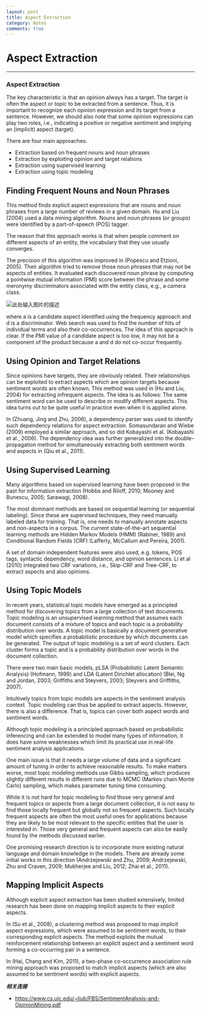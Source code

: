 ```yaml
---
layout: post
title: Aspect Extraction
category: Notes
comments: true
---
```


# Aspect Extraction

------

### Aspect Extraction

The key characteristic is that an opinion always has a target. The target is often the aspect or topic to be extracted from a sentence. Thus, it is important to recognize each opinion expression and its target from a sentence. However, we should also note that some opinion expressions can play two roles, i.e., indicating a positive or negative sentiment and implying an (implicit) aspect (target).

There are four main approaches:

 - Extraction based on frequent nouns and noun phrases
 - Extraction by exploiting opinion and target relations
 - Extraction using supervised learning
 - Extraction using topic modeling

## Finding Frequent Nouns and Noun Phrases

This method finds explicit aspect expressions that are nouns and noun phrases from a large number of reviews in a given domain. Hu and Liu (2004) used a data mining algorithm. Nouns and noun phrases (or groups) were identified by a part-of-speech (POS) tagger.

The reason that this approach works is that when people comment on different aspects of an entity, the vocabulary that they use usually converges.

The precision of this algorithm was improved in (Popescu and Etzioni, 2005). Their algorithm tried to remove those noun phrases that may not be aspects of entities. It evaluated each discovered noun phrase by computing a pointwise mutual information (PMI) score between the phrase and some meronymy discriminators associated with the entity class, e.g., a camera class.

![此处输入图片的描述][1]

where a is a candidate aspect identified using the frequency approach and d is a discriminator. Web search was used to find the number of hits of individual terms and also their co-occurrences. The idea of this approach is clear. If the PMI value of a candidate aspect is too low, it may not be a component of the product because a and d do not co-occur frequently.

## Using Opinion and Target Relations

Since opinions have targets, they are obviously related. Their relationships can be exploited to extract aspects which are opinion targets because sentiment words are often known. This method was used in (Hu and Liu, 2004) for extracting infrequent aspects. The idea is as follows: The same sentiment word can be used to describe or modify different aspects. This idea turns out to be quite useful in practice even when it is applied alone.

In (Zhuang, Jing and Zhu, 2006), a dependency parser was used to identify such dependency relations for aspect extraction. Somasundaran and Wiebe (2009) employed a similar approach, and so did Kobayashi et al. (Kobayashi et al., 2006). The dependency idea was further generalized into the double-propagation method for simultaneously extracting both sentiment words and aspects in (Qiu et al., 2011).

## Using Supervised Learning

Many algorithms based on supervised learning have been proposed in the past for information extraction (Hobbs and Riloff, 2010; Mooney and Bunescu, 2005; Sarawagi, 2008). 

The most dominant methods are based on sequential learning (or sequential labeling). Since these are supervised techniques, they need manually labeled data for training. That is, one needs to manually annotate aspects and non-aspects in a corpus. The current state-of-the-art sequential learning methods are Hidden Markov Models (HMM) (Rabiner, 1989) and Conditional Random Fields (CRF) (Lafferty, McCallum and Pereira, 2001).

A set of domain independent features were also used, e.g. tokens, POS tags, syntactic dependency, word distance, and opinion sentences. Li et al (2010) integrated two CRF variations, i.e., Skip-CRF and Tree-CRF, to extract aspects and also opinions.

## Using Topic Models

In recent years, statistical topic models have emerged as a principled method for discovering topics from a large collection of text documents. Topic modeling is an unsupervised learning method that assumes each document consists of a mixture of topics and each topic is a probability distribution over words. A topic model is basically a document generative model which specifies a probabilistic procedure by which documents can be generated. The output of topic modeling is a set of word clusters. Each cluster forms a topic and is a probability distribution over words in the document collection.

There were two main basic models, pLSA (Probabilistic Latent Semantic Analysis) (Hofmann, 1999) and LDA (Latent Dirichlet allocation) (Blei, Ng and Jordan, 2003; Griffiths and Steyvers, 2003; Steyvers and Griffiths, 2007).

Intuitively topics from topic models are aspects in the sentiment analysis context. Topic modeling can thus be applied to extract aspects. However, there is also a difference. That is, topics can cover both aspect words and sentiment words.

Although topic modeling is a principled approach based on probabilistic inferencing and can be extended to model many types of information, it does have some weaknesses which limit its practical use in real-life sentiment analysis applications. 

One main issue is that it needs a large volume of data and a significant amount of tuning in order to achieve reasonable results. To make matters worse, most topic modeling methods use Gibbs sampling, which produces slightly different results in different runs due to MCMC (Markov chain Monte Carlo) sampling, which makes parameter tuning time consuming. 

While it is not hard for topic modeling to find those very general and frequent topics or aspects from a large document collection, it is not easy to find those locally frequent but globally not so frequent aspects. Such locally frequent aspects are often the most useful ones for applications because they are likely to be most relevant to the specific entities that the user is interested in. Those very general and frequent aspects can also be easily found by the methods discussed earlier. 

One promising research direction is to incorporate more existing natural language and domain knowledge in the models. There are already some initial works in this direction (Andrzejewski and Zhu, 2009; Andrzejewski, Zhu and Craven, 2009; Mukherjee and Liu, 2012; Zhai et al., 2011).

## Mapping Implicit Aspects

Although explicit aspect extraction has been studied extensively, limited research has been done on mapping implicit aspects to their explicit aspects. 

In (Su et al., 2008), a clustering method was proposed to map implicit aspect expressions, which were assumed to be sentiment words, to their corresponding explicit aspects. The method exploits the mutual reinforcement relationship between an explicit aspect and a sentiment word forming a co-occurring pair in a sentence.

In (Hai, Chang and Kim, 2011), a two-phase co-occurrence association rule mining approach was proposed to match implicit aspects (which are also assumed to be sentiment words) with explicit aspects. 

***相关连接***

 - https://www.cs.uic.edu/~liub/FBS/SentimentAnalysis-and-OpinionMining.pdf

  [1]: https://raw.githubusercontent.com/qiangsiwei/blog/gh-pages/_figures/2016-06-22-aspect_extraction/2016-06-22-aspect_extraction_1.png
  